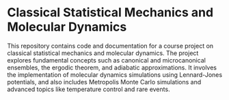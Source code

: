 # Classical Statistical Mechanics and Molecular Dynamics

This repository contains code and documentation for a course project on classical statistical mechanics and molecular dynamics. The project explores fundamental concepts such as canonical and microcanonical ensembles, the ergodic theorem, and adiabatic approximations. It involves the implementation of molecular dynamics simulations using Lennard-Jones potentials, and also includes Metropolis Monte Carlo simulations and advanced topics like temperature control and rare events.
